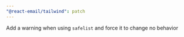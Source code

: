 ```yaml
---
"@react-email/tailwind": patch
---
```


Add a warning when using `safelist` and force it to change no behavior
